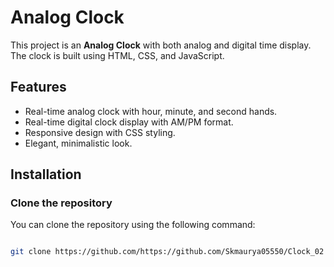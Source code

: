 # Analog Clock

This project is an **Analog Clock** with both analog and digital time display. The clock is built using HTML, CSS, and JavaScript.

## Features

- Real-time analog clock with hour, minute, and second hands.
- Real-time digital clock display with AM/PM format.
- Responsive design with CSS styling.
- Elegant, minimalistic look.

## Installation

### Clone the repository

You can clone the repository using the following command:

```bash

git clone https://github.com/https://github.com/Skmaurya05550/Clock_02




